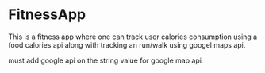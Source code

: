 # FitnessApp

This is a fitness app where one can track user calories consumption using a food calories api along with tracking an run/walk using googel maps api.

must add google api on the string value for google map api
